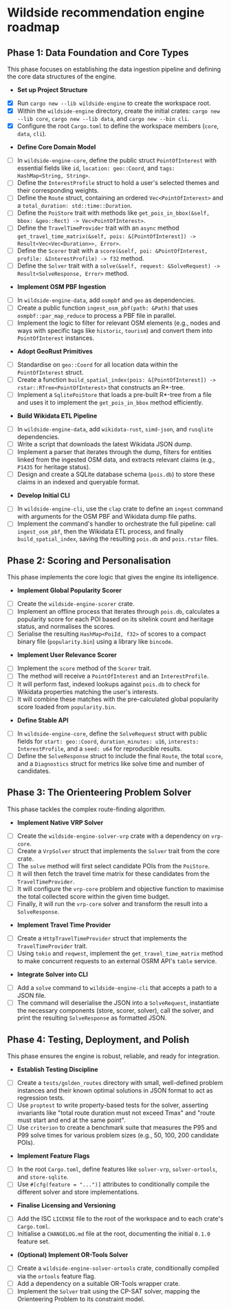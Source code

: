 # Wildside recommendation engine roadmap

## Phase 1: Data Foundation and Core Types

This phase focuses on establishing the data ingestion pipeline and defining the
core data structures of the engine.

- **Set up Project Structure**

- [x] Run `cargo new --lib wildside-engine` to create the workspace root.
- [x] Within the `wildside-engine` directory, create the initial crates:
  `cargo new --lib core`, `cargo new --lib data`, and `cargo new --bin cli`.
- [x] Configure the root `Cargo.toml` to define the workspace members (`core`,
  `data`, `cli`).

- **Define Core Domain Model**

- [ ] In `wildside-engine-core`, define the public struct `PointOfInterest`
  with essential fields like `id`, `location: geo::Coord`, and
  `tags: HashMap<String, String>`.
- [ ] Define the `InterestProfile` struct to hold a user's selected themes and
  their corresponding weights.
- [ ] Define the `Route` struct, containing an ordered `Vec<PointOfInterest>`
  and a `total_duration: std::time::Duration`.
- [ ] Define the `PoiStore` trait with methods like
  `get_pois_in_bbox(&self, bbox: &geo::Rect) -> Vec<PointOfInterest>`.
- [ ] Define the `TravelTimeProvider` trait with an `async` method
  <!-- markdownlint-disable-next-line MD013 -->
  `get_travel_time_matrix(&self, pois: &[PointOfInterest]) -> Result<Vec<Vec<Duration>>, Error>`.
- [ ] Define the `Scorer` trait with a
  `score(&self, poi: &PointOfInterest, profile: &InterestProfile) -> f32`
  method.
- [ ] Define the `Solver` trait with a
  `solve(&self, request: &SolveRequest) -> Result<SolveResponse, Error>` method.

- **Implement OSM PBF Ingestion**

- [ ] In `wildside-engine-data`, add `osmpbf` and `geo` as dependencies.
- [ ] Create a public function `ingest_osm_pbf(path: &Path)` that uses
  `osmpbf::par_map_reduce` to process a PBF file in parallel.
- [ ] Implement the logic to filter for relevant OSM elements (e.g., nodes and
  ways with specific tags like `historic`, `tourism`) and convert them into
  `PointOfInterest` instances.

- **Adopt GeoRust Primitives**

- [ ] Standardise on `geo::Coord` for all location data within the
  `PointOfInterest` struct.
- [ ] Create a function
  `build_spatial_index(pois: &[PointOfInterest]) -> rstar::RTree<PointOfInterest>`
  that constructs an R*-tree.
- [ ] Implement a `SqlitePoiStore` that loads a pre-built R*-tree from a file
  and uses it to implement the `get_pois_in_bbox` method efficiently.

- **Build Wikidata ETL Pipeline**

- [ ] In `wildside-engine-data`, add `wikidata-rust`, `simd-json`, and
  `rusqlite` dependencies.
- [ ] Write a script that downloads the latest Wikidata JSON dump.
- [ ] Implement a parser that iterates through the dump, filters for entities
  linked from the ingested OSM data, and extracts relevant claims (e.g.,
  `P1435` for heritage status).
- [ ] Design and create a SQLite database schema (`pois.db`) to store these
  claims in an indexed and queryable format.

- **Develop Initial CLI**

- [ ] In `wildside-engine-cli`, use the `clap` crate to define an `ingest`
  command with arguments for the OSM PBF and Wikidata dump file paths.
- [ ] Implement the command's handler to orchestrate the full pipeline: call
  `ingest_osm_pbf`, then the Wikidata ETL process, and finally
  `build_spatial_index`, saving the resulting `pois.db` and `pois.rstar` files.

## Phase 2: Scoring and Personalisation

This phase implements the core logic that gives the engine its intelligence.

- **Implement Global Popularity Scorer**

- [ ] Create the `wildside-engine-scorer` crate.
- [ ] Implement an offline process that iterates through `pois.db`, calculates
  a popularity score for each POI based on its sitelink count and heritage
  status, and normalises the scores.
- [ ] Serialise the resulting `HashMap<PoiId, f32>` of scores to a compact
  binary file (`popularity.bin`) using a library like `bincode`.

- **Implement User Relevance Scorer**

- [ ] Implement the `score` method of the `Scorer` trait.
- [ ] The method will receive a `PointOfInterest` and an `InterestProfile`.
- [ ] It will perform fast, indexed lookups against `pois.db` to check for
  Wikidata properties matching the user's interests.
- [ ] It will combine these matches with the pre-calculated global popularity
  score loaded from `popularity.bin`.

- **Define Stable API**

- [ ] In `wildside-engine-core`, define the `SolveRequest` struct with public
  fields for `start: geo::Coord`, `duration_minutes: u16`,
  `interests: InterestProfile`, and a `seed: u64` for reproducible results.
- [ ] Define the `SolveResponse` struct to include the final `Route`, the total
  `score`, and a `Diagnostics` struct for metrics like solve time and number of
  candidates.

## Phase 3: The Orienteering Problem Solver

This phase tackles the complex route-finding algorithm.

- **Implement Native VRP Solver**

- [ ] Create the `wildside-engine-solver-vrp` crate with a dependency on
  `vrp-core`.
- [ ] Create a `VrpSolver` struct that implements the `Solver` trait from the
  core crate.
- [ ] The `solve` method will first select candidate POIs from the `PoiStore`.
- [ ] It will then fetch the travel time matrix for these candidates from the
  `TravelTimeProvider`.
- [ ] It will configure the `vrp-core` problem and objective function to
  maximise the total collected score within the given time budget.
- [ ] Finally, it will run the `vrp-core` solver and transform the result into
  a `SolveResponse`.

- **Implement Travel Time Provider**

- [ ] Create a `HttpTravelTimeProvider` struct that implements the
  `TravelTimeProvider` trait.
- [ ] Using `tokio` and `reqwest`, implement the `get_travel_time_matrix`
  method to make concurrent requests to an external OSRM API's `table` service.

- **Integrate Solver into CLI**

- [ ] Add a `solve` command to `wildside-engine-cli` that accepts a path to a
  JSON file.
- [ ] The command will deserialise the JSON into a `SolveRequest`, instantiate
  the necessary components (store, scorer, solver), call the solver, and print
  the resulting `SolveResponse` as formatted JSON.

## Phase 4: Testing, Deployment, and Polish

This phase ensures the engine is robust, reliable, and ready for integration.

- **Establish Testing Discipline**

- [ ] Create a `tests/golden_routes` directory with small, well-defined problem
  instances and their known optimal solutions in JSON format to act as
  regression tests.
- [ ] Use `proptest` to write property-based tests for the solver, asserting
  invariants like "total route duration must not exceed Tmax" and "route must
  start and end at the same point".
- [ ] Use `criterion` to create a benchmark suite that measures the P95 and P99
  solve times for various problem sizes (e.g., 50, 100, 200 candidate POIs).

- **Implement Feature Flags**

- [ ] In the root `Cargo.toml`, define features like `solver-vrp`,
  `solver-ortools`, and `store-sqlite`.
- [ ] Use `#[cfg(feature = "...")]` attributes to conditionally compile the
  different solver and store implementations.

- **Finalise Licensing and Versioning**

- [ ] Add the ISC `LICENSE` file to the root of the workspace and to each
  crate's `Cargo.toml`.
- [ ] Initialise a `CHANGELOG.md` file at the root, documenting the initial
  `0.1.0` feature set.

- **(Optional) Implement OR-Tools Solver**

- [ ] Create a `wildside-engine-solver-ortools` crate, conditionally compiled
  via the `ortools` feature flag.
- [ ] Add a dependency on a suitable OR-Tools wrapper crate.
- [ ] Implement the `Solver` trait using the CP-SAT solver, mapping the
  Orienteering Problem to its constraint model.
